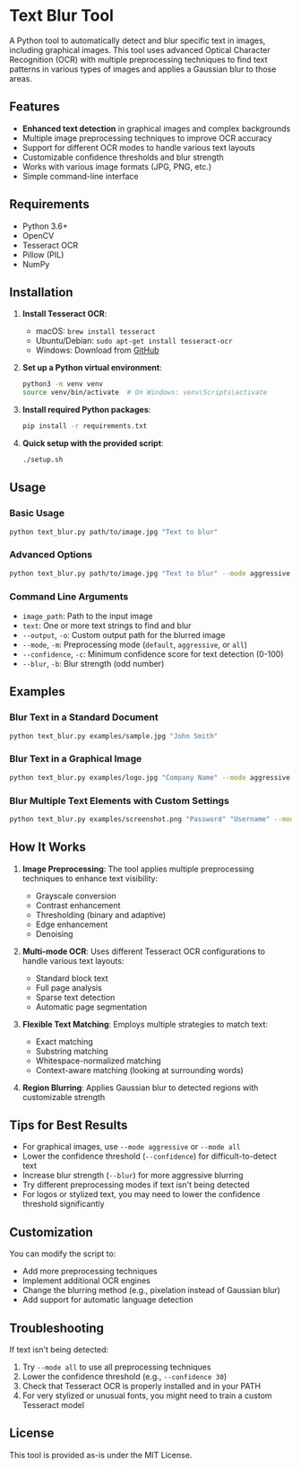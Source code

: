 # Text Blur Tool

A Python tool to automatically detect and blur specific text in images, including graphical images. This tool uses advanced Optical Character Recognition (OCR) with multiple preprocessing techniques to find text patterns in various types of images and applies a Gaussian blur to those areas.

## Features

- **Enhanced text detection** in graphical images and complex backgrounds
- Multiple image preprocessing techniques to improve OCR accuracy
- Support for different OCR modes to handle various text layouts
- Customizable confidence thresholds and blur strength
- Works with various image formats (JPG, PNG, etc.)
- Simple command-line interface

## Requirements

- Python 3.6+
- OpenCV
- Tesseract OCR
- Pillow (PIL)
- NumPy

## Installation

1. **Install Tesseract OCR**:
   - macOS: `brew install tesseract`
   - Ubuntu/Debian: `sudo apt-get install tesseract-ocr`
   - Windows: Download from [GitHub](https://github.com/UB-Mannheim/tesseract/wiki)

2. **Set up a Python virtual environment**:
   ```bash
   python3 -m venv venv
   source venv/bin/activate  # On Windows: venv\Scripts\activate
   ```

3. **Install required Python packages**:
   ```bash
   pip install -r requirements.txt
   ```

4. **Quick setup with the provided script**:
   ```bash
   ./setup.sh
   ```

## Usage

### Basic Usage

```bash
python text_blur.py path/to/image.jpg "Text to blur"
```

### Advanced Options

```bash
python text_blur.py path/to/image.jpg "Text to blur" --mode aggressive --confidence 50 --blur 31
```

### Command Line Arguments

- `image_path`: Path to the input image
- `text`: One or more text strings to find and blur
- `--output`, `-o`: Custom output path for the blurred image
- `--mode`, `-m`: Preprocessing mode (`default`, `aggressive`, or `all`)
- `--confidence`, `-c`: Minimum confidence score for text detection (0-100)
- `--blur`, `-b`: Blur strength (odd number)

## Examples

### Blur Text in a Standard Document

```bash
python text_blur.py examples/sample.jpg "John Smith"
```

### Blur Text in a Graphical Image

```bash
python text_blur.py examples/logo.jpg "Company Name" --mode aggressive --confidence 40
```

### Blur Multiple Text Elements with Custom Settings

```bash
python text_blur.py examples/screenshot.png "Password" "Username" --mode all --confidence 30 --blur 71
```

## How It Works

1. **Image Preprocessing**: The tool applies multiple preprocessing techniques to enhance text visibility:
   - Grayscale conversion
   - Contrast enhancement
   - Thresholding (binary and adaptive)
   - Edge enhancement
   - Denoising

2. **Multi-mode OCR**: Uses different Tesseract OCR configurations to handle various text layouts:
   - Standard block text
   - Full page analysis
   - Sparse text detection
   - Automatic page segmentation

3. **Flexible Text Matching**: Employs multiple strategies to match text:
   - Exact matching
   - Substring matching
   - Whitespace-normalized matching
   - Context-aware matching (looking at surrounding words)

4. **Region Blurring**: Applies Gaussian blur to detected regions with customizable strength

## Tips for Best Results

- For graphical images, use `--mode aggressive` or `--mode all`
- Lower the confidence threshold (`--confidence`) for difficult-to-detect text
- Increase blur strength (`--blur`) for more aggressive blurring
- Try different preprocessing modes if text isn't being detected
- For logos or stylized text, you may need to lower the confidence threshold significantly

## Customization

You can modify the script to:
- Add more preprocessing techniques
- Implement additional OCR engines
- Change the blurring method (e.g., pixelation instead of Gaussian blur)
- Add support for automatic language detection

## Troubleshooting

If text isn't being detected:
1. Try `--mode all` to use all preprocessing techniques
2. Lower the confidence threshold (e.g., `--confidence 30`)
3. Check that Tesseract OCR is properly installed and in your PATH
4. For very stylized or unusual fonts, you might need to train a custom Tesseract model

## License

This tool is provided as-is under the MIT License.
